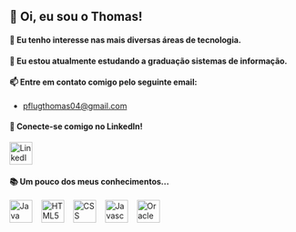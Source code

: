 ## 👋 Oi, eu sou o Thomas!
#### 👀 Eu tenho interesse nas mais diversas áreas de tecnologia.
#### 🌱 Eu estou atualmente estudando a graduação sistemas de informação.
#### 📫 Entre em contato comigo pelo seguinte email:
- pflugthomas04@gmail.com
#### 💼 Conecte-se comigo no LinkedIn!
<div align="left">
<p><a href="https://www.linkedin.com/in/thomas-pflug-95549a241/">
<img src="https://cdn.jsdelivr.net/gh/devicons/devicon@latest/icons/linkedin/linkedin-original.svg" height="40px" alt="LinkedIn"/>
</a></p>    
</div>

#### 📚 Um pouco dos meus conhecimentos...
<div align="left">
<img src="https://cdn.jsdelivr.net/gh/devicons/devicon@latest/icons/java/java-original.svg" height="40px" alt="Java"/>
<img width="8" />
<img src="https://cdn.jsdelivr.net/gh/devicons/devicon@latest/icons/html5/html5-original.svg" height="40px" alt="HTML5"/>
<img width="8" />
<img src="https://cdn.jsdelivr.net/gh/devicons/devicon@latest/icons/css3/css3-original.svg" height="40px" alt="CSS"/>
<img width="8" />
<img src="https://cdn.jsdelivr.net/gh/devicons/devicon@latest/icons/javascript/javascript-original.svg" height="40px" alt="Javascript"/>
<img width="8" />
<img src="https://cdn.jsdelivr.net/gh/devicons/devicon@latest/icons/sqldeveloper/sqldeveloper-original.svg" height="40px" alt="Oracle SQL"/>
          
</div>

          
          

